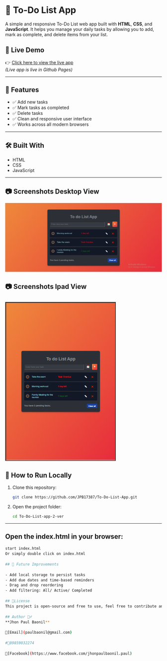 # 📝 To-Do List App

A simple and responsive To-Do List web app built with **HTML**, **CSS**, and **JavaScript**. It helps you manage your daily tasks by allowing you to add, mark as complete, and delete items from your list.

## 🚀 Live Demo

👉 [Click here to view the live app](https://jpb17387.github.io/To-Do-List-App/)  
*(Live app is live in Github Pages)*

---

## 📌 Features

- ✅ Add new tasks
- ✅ Mark tasks as completed
- ✅ Delete tasks
- ✅ Clean and responsive user interface
- ✅ Works across all modern browsers

---

## 🛠️ Built With

- HTML
- CSS
- JavaScript

---

## 📷 Screenshots Desktop View

![screenshot - Desktop View](screenshots/Desktop%20View.png)

## 📷 Screenshots Ipad View
![screenshot - Ipad View](screenshots/Ipad%20View.png)
---

## 📁 How to Run Locally

1. Clone this repository:
   ```bash
   git clone https://github.com/JPB17387/To-Do-List-App.git

2. Open the project folder:
   ```bash
   cd To-Do-List-app-2-ver

---

## Open the index.html in your browser:
   ```bash
   start index.html 
   Or simply double click on index.html

## 🎯 Future Improvements

- Add local storage to persist tasks
- Add due dates and time-based reminders
- Drag and drop reordering
- Add filtering: All/ Active/ Completed

## 📜License
This project is open-source and free to use, feel free to contribute and make the project more functional.

## Author 🙋‍♂️
   **Jhon Paul Baonil**
   
📧[Email](paulbaonil@gmail.com)

#📱09859032274

🔗[Facebook](https://www.facebook.com/jhonpaulbaonil.paul)